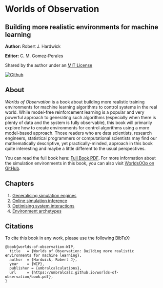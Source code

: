 # Worlds of Observation

## Building more realistic environments for machine learning

**Author:** Robert J. Hardwick

**Editor:** C. M. Gomez-Perales

Shared by the author under an [MIT License](LICENSE)

[![Github](https://img.shields.io/badge/github-%23121011.svg?style=for-the-badge&logo=github&logoColor=white)](https://github.com/umbralcalc/worlds-of-observation)

## About

_Worlds of Observation_ is a book about building more realistic training environments for machine learning algorithms to control systems in the real world. While model-free reinforcement learning is a popular and very powerful approach to generating such algorithms (especially when there is plenty of data and the system is fully observable), this book will primarily explore how to create environments for control algorithms using a more model-based approach. Those readers who are data scientists, research engineers, statistical programmers or computational scientists may find our mathematically descriptive, yet practically-minded, approach in this book quite interesting and maybe a little different to the usual perspectives.

You can read the full book here: [Full Book PDF](book.pdf). For more information about the simulation environments in this book, you can also visit [WorldsOOp on GitHub](https://github.com/worldsoop).

## Chapters

1. [Generalising simulation engines](generalising_simulation_engines/chapter.pdf)
2. [Online simulation inference](online_simulation_inference/chapter.pdf)
3. [Optimising system interactions](optimising_system_interactions/chapter.pdf)
4. [Environment archetypes](environment_archetypes/chapter.pdf)

## Citations

To cite this book in any work, please use the following BibTeX:

```
@book{worlds-of-observation-WIP,
  title   = {Worlds of Observation: Building more realistic environments for machine learning},
  author  = {Hardwick, Robert J},
  year    = {WIP},
  publisher = {umbralcalculations},
  url     = {https://umbralcalc.github.io/worlds-of-observation/book.pdf},
}
```
